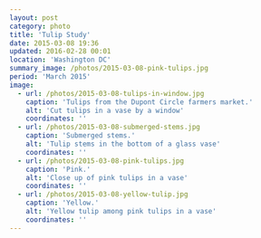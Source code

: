 ```yaml
---
layout: post
category: photo
title: 'Tulip Study'
date: 2015-03-08 19:36
updated: 2016-02-28 00:01
location: 'Washington DC'
summary_image: /photos/2015-03-08-pink-tulips.jpg
period: 'March 2015'
image:
  - url: /photos/2015-03-08-tulips-in-window.jpg
    caption: 'Tulips from the Dupont Circle farmers market.'
    alt: 'Cut tulips in a vase by a window'
    coordinates: ''
  - url: /photos/2015-03-08-submerged-stems.jpg
    caption: 'Submerged stems.'
    alt: 'Tulip stems in the bottom of a glass vase'
    coordinates: ''
  - url: /photos/2015-03-08-pink-tulips.jpg
    caption: 'Pink.'
    alt: 'Close up of pink tulips in a vase'
    coordinates: ''
  - url: /photos/2015-03-08-yellow-tulip.jpg
    caption: 'Yellow.'
    alt: 'Yellow tulip among pink tulips in a vase'
    coordinates: ''   
---
```

